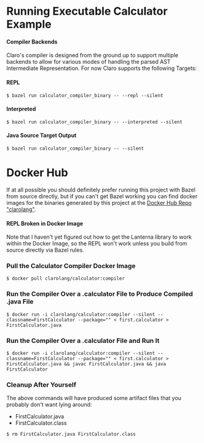 # Running Executable Calculator Example

#### Compiler Backends
Claro's compiler is designed from the ground up to support multiple backends to allow for various modes of handling the parsed AST Intermediate Representation. For now Claro supports the following Targets:

#### REPL
`$ bazel run calculator_compiler_binary -- --repl --silent`

#### Interpreted
`$ bazel run calculator_compiler_binary -- --interpreted --silent`

#### Java Source Target Output
`$ bazel run calculator_compiler_binary -- --silent`


# Docker Hub

If at all possible you should definitely prefer running this project with Bazel from source directly, but if you can't get Bazel working you can find docker images for the binaries generated by this project at the [Docker Hub Repo "clarolang"](https://hub.docker.com/repository/docker/clarolang/calculator).

#### REPL Broken in Docker Image
Note that I haven't yet figured out how to get the Lanterna library to work within the Docker Image, so the REPL won't work unless you build from source directly via Bazel rules.

### Pull the Calculator Compiler Docker Image

`$ docker pull clarolang/calculator:compiler`

### Run the Compiler Over a .calculator File to Produce Compiled .java File

`$ docker run -i clarolang/calculator:compiler --silent --classname=FirstCalculator --package="" < first.calculator > FirstCalculator.java`

### Run the Compiler Over a .calculator File and Run It

`$ docker run -i clarolang/calculator:compiler --silent --classname=FirstCalculator --package="" < first.calculator > FirstCalculator.java && javac FirstCalculator.java && java FirstCalculator`

### Cleanup After Yourself

The above commands will have produced some artifact files that you probably don't want lying around:
- FirstCalculator.java
- FirstCalculator.class

`$ rm FirstCalculator.java FirstCalculator.class`
